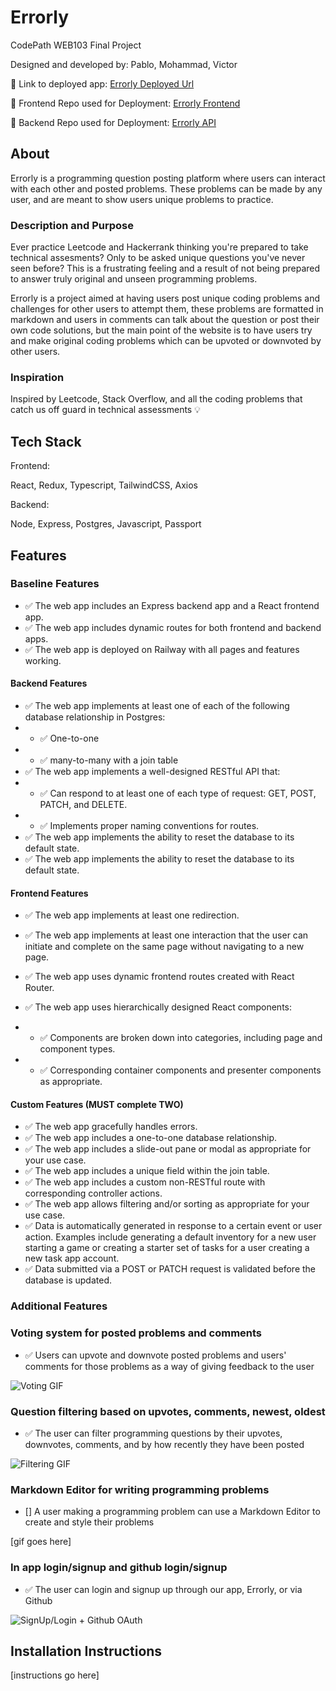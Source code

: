 # Errorly

CodePath WEB103 Final Project

Designed and developed by: Pablo, Mohammad, Victor

🔗 Link to deployed app:
[Errorly Deployed Url](https://errorly-frontend.vercel.app/)

🔗 Frontend Repo used for Deployment:
[Errorly Frontend](https://github.com/Valx01P/ErrorlyFrontend)

🔗 Backend Repo used for Deployment:
[Errorly API](https://github.com/Valx01P/ErrorlyAPI)

## About

Errorly is a programming question posting platform where users can interact with each other and posted problems.
These problems can be made by any user, and are meant to show users unique problems to practice.

### Description and Purpose

Ever practice Leetcode and Hackerrank thinking you're prepared to take technical assesments? Only to be asked unique questions you've never seen before?
This is a frustrating feeling and a result of not being prepared to answer truly original and unseen programming problems.

Errorly is a project aimed at having users post unique coding problems and challenges for other users to attempt them,
these problems are formatted in markdown and users in comments can talk about the question or post their own code solutions, but the
main point of the website is to have users try and make original coding problems which can be upvoted or downvoted by other users.


### Inspiration

Inspired by Leetcode, Stack Overflow, and all the coding problems that catch us off guard in technical assessments 💡

## Tech Stack

Frontend:

React, Redux, Typescript, TailwindCSS, Axios

Backend:

Node, Express, Postgres, Javascript, Passport

## Features

### Baseline Features

- ✅ The web app includes an Express backend app and a React frontend app.
- ✅ The web app includes dynamic routes for both frontend and backend apps.
- ✅ The web app is deployed on Railway with all pages and features working.

#### Backend Features 

- ✅ The web app implements at least one of each of the following database relationship in Postgres:
- * ✅ One-to-one
- * ✅ many-to-many with a join table
- ✅ The web app implements a well-designed RESTful API that:
-  * ✅ Can respond to at least one of each type of request: GET, POST, PATCH, and DELETE.
- * ✅ Implements proper naming conventions for routes.
- ✅ The web app implements the ability to reset the database to its default state.
- ✅ The web app implements the ability to reset the database to its default state.

#### Frontend Features 

- ✅ The web app implements at least one redirection.
- ✅ The web app implements at least one interaction that the user can initiate and complete on the same page without navigating to a new page.
- ✅ The web app uses dynamic frontend routes created with React Router.
- ✅ The web app uses hierarchically designed React components:

- * ✅ Components are broken down into categories, including page and component types.
- * ✅ Corresponding container components and presenter components as appropriate.


#### Custom Features (MUST complete TWO)

- ✅ The web app gracefully handles errors.
- ✅ The web app includes a one-to-one database relationship.
- ✅ The web app includes a slide-out pane or modal as appropriate for your use case.
- ✅ The web app includes a unique field within the join table.
- ✅ The web app includes a custom non-RESTful route with corresponding controller actions.
- ✅ The web app allows filtering and/or sorting as appropriate for your use case.
- ✅ Data is automatically generated in response to a certain event or user action. Examples include generating a default inventory for a new user starting a game or creating a starter set of tasks for a user creating a new task app account.
- ✅ Data submitted via a POST or PATCH request is validated before the database is updated.

### Additional Features

### Voting system for posted problems and comments

- ✅ Users can upvote and downvote posted problems and users' comments for those problems as a way of giving feedback to the user

![Voting GIF](https://i.imgur.com/VLC7Ymj.gif)

### Question filtering based on upvotes, comments, newest, oldest

- ✅ The user can filter programming questions by their upvotes, downvotes, comments, and by how recently they have been posted

![Filtering GIF](https://i.imgur.com/IV1utHr.gif)

### Markdown Editor for writing programming problems

- [] A user making a programming problem can use a Markdown Editor to create and style their problems

[gif goes here]

### In app login/signup and github login/signup

- ✅ The user can login and signup up through our app, Errorly, or via Github

![SignUp/Login + Github OAuth](https://i.imgur.com/oqPgdpK.gif)


## Installation Instructions

[instructions go here]
